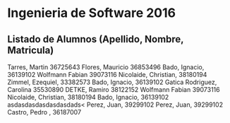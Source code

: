 # Ingenieria de Software 2016

## Listado de Alumnos (Apellido, Nombre, Matricula)

Tarres, Martin 36725643
Flores, Mauricio 36853496
Bado, Ignacio, 36139102
Wolfmann Fabian 39073116
Nicolaide, Christian, 38180194
Zimmel, Ezequiel, 33382573
Bado, Ignacio, 36139102
Gatica Rodriguez, Carolina 35530890
DETKE, Ramiro 38122152
Wolfmann Fabian 39073116
Nicolaide, Christian, 38180194
Bado, Ignacio, 36139102
asdasdasdasdasdasdads<
Perez, Juan, 39299102
Perez, Juan, 39299102
Castro, Pedro , 36187007


